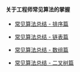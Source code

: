 

#### 关于工程师常见算法的掌握

- [常见算法总结 - 排序篇 ](http://vc2x.com/articles/2020/05/05/1588638378006.html)

- [常见算法总结 - 链表篇 ](http://vc2x.com/articles/2020/05/02/1588388016729.html)

- [常见算法总结 - 数组篇 ](http://vc2x.com/articles/2020/04/30/1588212612388.html)

- [常见算法总结 - 二叉树篇 ](http://vc2x.com/articles/2020/05/17/1589686515331.html)


 

